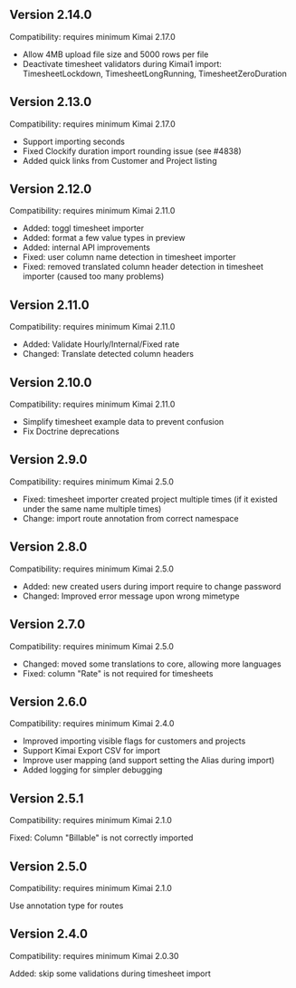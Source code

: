 ## Version 2.14.0

Compatibility: requires minimum Kimai 2.17.0

- Allow 4MB upload file size and 5000 rows per file
- Deactivate timesheet validators during Kimai1 import: TimesheetLockdown, TimesheetLongRunning, TimesheetZeroDuration

## Version 2.13.0

Compatibility: requires minimum Kimai 2.17.0

- Support importing seconds
- Fixed Clockify duration import rounding issue (see #4838)
- Added quick links from Customer and Project listing

## Version 2.12.0

Compatibility: requires minimum Kimai 2.11.0

- Added: toggl timesheet importer
- Added: format a few value types in preview
- Added: internal API improvements
- Fixed: user column name detection in timesheet importer
- Fixed: removed translated column header detection in timesheet importer (caused too many problems)


## Version 2.11.0

Compatibility: requires minimum Kimai 2.11.0

- Added: Validate Hourly/Internal/Fixed rate
- Changed: Translate detected column headers

## Version 2.10.0

Compatibility: requires minimum Kimai 2.11.0

- Simplify timesheet example data to prevent confusion
- Fix Doctrine deprecations

## Version 2.9.0

Compatibility: requires minimum Kimai 2.5.0

- Fixed: timesheet importer created project multiple times (if it existed under the same name multiple times)
- Change: import route annotation from correct namespace

## Version 2.8.0

Compatibility: requires minimum Kimai 2.5.0

- Added: new created users during import require to change password
- Changed: Improved error message upon wrong mimetype

## Version 2.7.0

Compatibility: requires minimum Kimai 2.5.0

- Changed: moved some translations to core, allowing more languages
- Fixed: column "Rate" is not required for timesheets

## Version 2.6.0

Compatibility: requires minimum Kimai 2.4.0

- Improved importing visible flags for customers and projects
- Support Kimai Export CSV for import
- Improve user mapping (and support setting the Alias during import)
- Added logging for simpler debugging

## Version 2.5.1

Compatibility: requires minimum Kimai 2.1.0

Fixed: Column "Billable" is not correctly imported

## Version 2.5.0

Compatibility: requires minimum Kimai 2.1.0

Use annotation type for routes

## Version 2.4.0

Compatibility: requires minimum Kimai 2.0.30

Added: skip some validations during timesheet import


